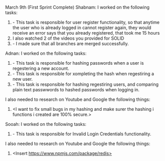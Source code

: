 March 9th (First Sprint Complete)
Shabnam:
I worked on the following tasks:
1. <Regiser Error> - This task is responsible for user register functionality, so that anytime the user who is already logged in cannot register again, they would receive an error says that you already registered, that took me 15 hours
2. I also watched 2 of the videos you provided for SOLID
3. <Merge conflict> - I made sure that all branches are merged successfully.


Adnan:
I worked on the following tasks:
1. <implementing hashing for registration> - This task is responsible for hashing passwords when a user is regestering a new account. 
2. <Fixed register.tsx to match my mockauthservice.ts> - This task is responsible for xompleting the hash when regestiring a new user.
3. <Fixed and implemented hashing for BOTH login and register> - This task is responsible for hashing regestiring users, and comparing plain text passwwords to hashed passwords when logging in. 

I also needed to research on Youtube and Google the following things:
1. <I want to fix small bugs in my hashing and make surer the hashing i functions i created are 100% secure.>

Sooah:
I worked on the following tasks:

1. <login error> - This task is responsible for Invalid Login Credentials functionality.


I also needed to research on Youtube and Google the following things:

1. <Insert https://www.npmjs.com/package/redis>
